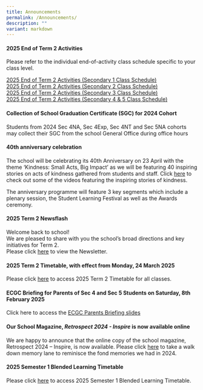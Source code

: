 ```yaml
---
title: Announcements
permalink: /Announcements/
description: ""
variant: markdown
---
```

#### 2025 End of Term 2 Activities
Please refer to the individual end-of-activity class schedule specific to your class level.

[2025 End of Term 2 Activities (Secondary 1 Class Schedule)](/files/Announcements/2025_End_of_Term_2_Activities__Secondary_1_Class_Schedule_.pdf)<br>
[2025 End of Term 2 Activities (Secondary 2 Class Schedule)](/files/Announcements/2025_End_of_Term_2_Activities__Secondary_2_Class_Schedule_.pdf)<br>
[2025 End of Term 2 Activities (Secondary 3 Class Schedule)](/files/Announcements/2025_End_of_Term_2_Activities__Secondary_3_Class_Schedule_.pdf)<br>
[2025 End of Term 2 Activities (Secondary 4 &amp; 5 Class Schedule)](/files/Announcements/2025_End_of_Term_2_Activities__Secondary_4___5_Class_Schedule_.pdf)

#### Collection of School Graduation Certificate (SGC) for 2024 Cohort
Students from 2024 Sec 4NA, Sec 4Exp, Sec 4NT and Sec 5NA cohorts may collect their SGC from the school General Office during office hours<br>

#### 40th anniversary celebration
The school will be celebrating its 40th Anniversary on 23 April with the theme ‘Kindness: Small Acts, Big Impact’ as we will be featuring 40 inspiring stories on acts of kindness gathered from students and staff. Click [here](https://go.gov.sg/prss40thanniversary) to check out some of the videos featuring the inspiring stories of kindness. 

The anniversary programme will feature 3 key segments which include a plenary session, the Student Learning Festival as well as the Awards ceremony.

#### 2025 Term 2 Newsflash

Welcome back to school!<br>
We are pleased to share with you the school’s broad directions and key initiatives for Term 2.<br>
Please click [here](/files/Newsflash_Term_2_2025_Final.pdf) to view the Newsletter.<br>

#### 2025 Term 2 Timetable, with effect from Monday, 24 March 2025

Please click [here](/files/2025_T2_TT_WEF_24_MAR_FINAL_FOR_CLASSES.pdf) to access 2025 Term 2 Timetable for all classes.<br>


#### ECGC Briefing for Parents of Sec 4 and Sec 5 Students on Saturday, 8th February 2025

Click here to access the [ECGC Parents Briefing slides](/files/Information%20for%20Parents/2025_S45_ECGC_Briefing_for_Parents__Sat_8_Feb_.pdf)


#### Our School Magazine, *Retrospect 2024 - Inspire* is now available online

We are happy to announce that the online copy of the school magazine, Retrospect 2024 – Inspire, is now available. Please click [here](https://online.fliphtml5.com/yhdnr/vzld/#p=1) to take a walk down memory lane to reminisce the fond memories we had in 2024.

#### 2025 Semester 1 Blended Learning Timetable

Please click [here](/files/2025_SEM1_BL_TT_V1a_Classes.pdf) to access 2025 Semester 1 Blended Learning Timetable. <br>